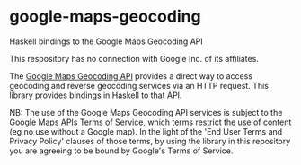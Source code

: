 # google-maps-geocoding
Haskell bindings to the Google Maps Geocoding API

This respository has no connection with Google Inc. of its affiliates.

The [Google Maps Geocoding API](https://developers.google.com/maps/documentation/geocoding/intro) provides a direct way
to access geocoding and reverse geocoding services via an HTTP request. This library provides bindings in Haskell to that API.

NB: The use of the Google Maps Geocoding API services is subject to the [Google Maps APIs Terms of Service](https://developers.google.com/maps/terms), which terms restrict the use of content
(eg no use without a Google map). In the light of the 'End User Terms and Privacy Policy' clauses of those terms, by using the library
in this repository you are agreeing to be bound by Google's Terms of Service.
